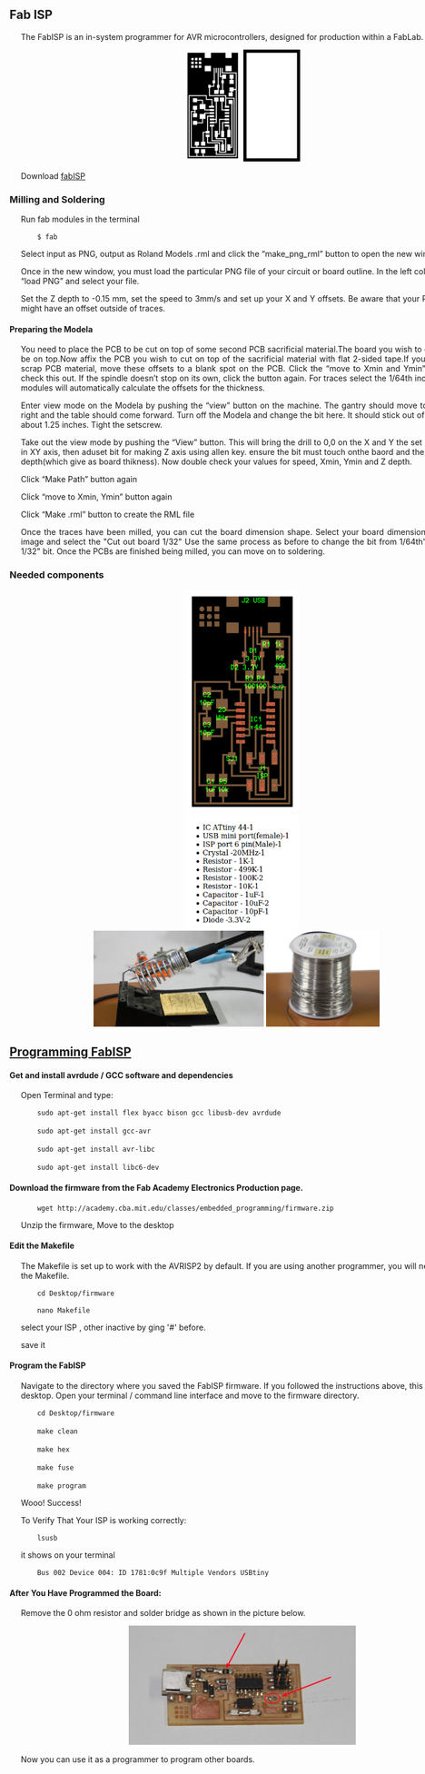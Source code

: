 <div style="width:800px; margin:0 auto;">

## Fab ISP
<div align="justify" style="margin-left:2.5%" style="margin-right:3%">

The FabISP is an in-system programmer for AVR microcontrollers, designed for production within a FabLab.

<center><img src="img/fabISP/hello.ISP.44.traces.png" width= "100"/> <img src="img/fabISP/hello.ISP.44.cutout.png" width= "100"/></center>

Download [fabISP](files/fabISP.zip)
</div>


### Milling and Soldering

<div align="justify" style="margin-left:2.5%" style="margin-right:3%">

Run fab modules in the terminal

```
    $ fab
```

Select input as PNG, output as Roland Models .rml and click the “make_png_rml” button to open the new window.

Once in the new window, you must load the particular PNG file of your circuit or board outline.  In the left column, click “load PNG”  and select your file.

Set the Z depth to -0.15 mm, set the speed to 3mm/s and set up your X and Y offsets.  Be aware that your PCB image might have an offset outside of traces.
</div>

#### Preparing the Modela


<div align="justify" style="margin-left:2.5%" style="margin-right:3%">

You need to place the PCB to be cut on top of some second PCB sacrificial material.The board you wish to cut should be on top.Now affix the PCB you wish to cut on top of the sacrificial material with flat 2-sided tape.If you are using scrap PCB material, move these offsets to a blank spot on the PCB. Click the “move to Xmin and Ymin” button to check this out.  If the spindle doesn’t stop on its own, click the button again. For traces select the 1/64th inch bit . Fab modules will automatically calculate the offsets for the thickness.
     
Enter view mode on the Modela by pushing the “view” button on the machine.  The gantry should move to the back right and the table should come forward.  Turn off the Modela and change the bit here.  It should stick out of the shank about 1.25 inches.  Tight the setscrew.

Take out the view mode by pushing the “View” button. This will bring the drill to 0,0 on the X and Y the set Origin pint in XY axis, then aduset bit for making Z axis using allen key. ensure the bit must touch onthe baord and the clearance depth(which give as board thikness).
Now double check your values for speed, Xmin, Ymin and Z depth.  
    
Click “Make Path” button again

Click “move to Xmin, Ymin” button again

Click “Make .rml” button to create the RML file
       
Once the traces have been milled, you can cut the board dimension shape.  Select your board dimension or cutout image and select the "Cut out board 1/32" Use the same process as before to change the bit from 1/64th" bit to the 1/32" bit. Once the PCBs are finished being milled, you can move on to soldering.

</div>
 
### Needed components
<div align="justify" style="margin-left:2.5%" style="margin-right:3%">

<center><img src="img/fabISP/hello.ISP.44.png" width= "200"/></center><center><img src="img/fabISP/compISP.png" width= "200"/></center>



</div>

<center><img src="img/fabISP/s1.JPG" width= "300"/> <img src="img/fabISP/s2.JPG" width= "200"/></center>

## [Programming FabISP](http://fabacademy.org/archives/2015/doc/programming_FabISP.html)


#### Get and install avrdude / GCC software and dependencies
<div align="justify" style="margin-left:2.5%" style="margin-right:3%">

Open Terminal and type:

```
    sudo apt-get install flex byacc bison gcc libusb-dev avrdude   

    sudo apt-get install gcc-avr 

    sudo apt-get install avr-libc 
    
    sudo apt-get install libc6-dev
```
</div>

#### Download the firmware from the Fab Academy Electronics Production page.
<div align="justify" style="margin-left:2.5%" style="margin-right:3%">

```
    wget http://academy.cba.mit.edu/classes/embedded_programming/firmware.zip 
```

Unzip the firmware, Move to the desktop
</div>
     
     
#### Edit the Makefile
<div align="justify" style="margin-left:2.5%" style="margin-right:3%">

The Makefile is set up to work with the AVRISP2 by default. If you are using another programmer, you will need to edit the Makefile.
```
    cd Desktop/firmware
```

```
    nano Makefile 
```
select your ISP , other inactive by ging '#' before.

save it
</div> 

#### Program the FabISP
<div align="justify" style="margin-left:2.5%" style="margin-right:3%">

Navigate to the directory where you saved the FabISP firmware. If you followed the instructions above, this will be the desktop.
Open your terminal / command line interface and move to the firmware directory.

```
    cd Desktop/firmware 

    make clean
    
    make hex
    
    make fuse
     
    make program
```
Wooo! Success! 

To Verify That Your ISP is working correctly:
```
    lsusb 
```
it shows on your terminal
```
    Bus 002 Device 004: ID 1781:0c9f Multiple Vendors USBtiny
```
</div>

#### After You Have Programmed the Board:
<div align="justify" style="margin-left:2.5%" style="margin-right:3%">

Remove the 0 ohm resistor and solder bridge as shown in the picture below.

<center><img src="img/fabISP/fabISP.JPG" width= "400"/></center>

Now you can use it as a programmer to program other boards. 

</div>
</div>